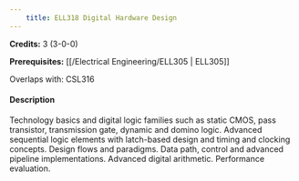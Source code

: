 ```yaml
---
    title: ELL318 Digital Hardware Design
---
```

**Credits:** 3 (3-0-0)



**Prerequisites:** [[/Electrical Engineering/ELL305 | ELL305]]

Overlaps with: CSL316

#### Description 
Technology basics and digital logic families such as static CMOS, pass transistor, transmission gate, dynamic and domino logic. Advanced sequential logic elements with latch-based design and timing and clocking concepts. Design flows and paradigms. Data path, control and advanced pipeline implementations. Advanced digital arithmetic. Performance evaluation.